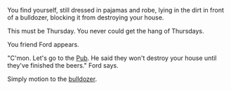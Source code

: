 You find yourself, still dressed in pajamas and robe, lying in the dirt in
front of a bulldozer, blocking it from destroying your house.

This must be Thursday. You never could get the hang of Thursdays.

You friend Ford appears.

"C'mon. Let's go to the [Pub](./ford-prefect/ford-prefect.md). He said they
won't destroy your house until they've finished the beers." Ford says.

Simply motion to the [bulldozer](./marshmallows.md).
